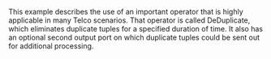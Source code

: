 This example describes the use of an important operator that is highly applicable in many Telco scenarios. That operator is called DeDuplicate, which eliminates duplicate tuples for a specified duration of time. It also has an optional second output port on which duplicate tuples could be sent out for additional processing.

